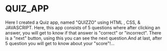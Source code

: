 # QUIZ_APP
Here I created a Quiz app, named "QUIZZO"  using HTML , CSS, &amp; JAVASCRIPT. Here, this app consists of 5 questions where after clicking an answer, you will get to know if that answer is "correct" or "incorrect". There is a "next" button, using this you can see the next question.And at last, after 5 question you will get to know about your "score"!...
